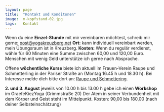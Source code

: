 ```yaml
---
layout: page
title:  "Kontakt und Konditonen"
image:  m-kopfstand-02.jpg
tags:   Kontakt
---
```

Wenn du eine **Einzel-Stunde** mit mir vereinbaren möchtest, schreib mir gerne:
post@yogakreuzberg.net
**Ort:** kann individuell vereinbart werden, mein Übungsraum ist in Kreuzberg.
**Kosten:** Wenn du regulär verdienst, wähle für 60 Minuten eine Summe
zwischen 60,00 und 120,00 Euro. Menschen mit wenig Geld unterstütze ich gerne nach Absprache.

Offene **wöchentliche Kurse** biete ich aktuell im Frauen-Verein Raupe und Schmetterling
in der Pariser Straße an (Montag 16.45 h und 18.30 h). 
Bei Interesse melde dich bitte dort an: [Raupe und Schmettering](https://www.raupeundschmetterling.de/home).

**2. und 3. August** jeweils von 10.00 h bis 13.00 h 
gebe ich einen **Workshop** im GraefeKiezYoga (Grimmstraße 20)
Der Atem in seiner Verbundenheit mit dem Körper und Geist steht im Mittelpunkt.
Kosten: 90,00 bis 180,00 (nach deiner Selbsteinschätzung)
